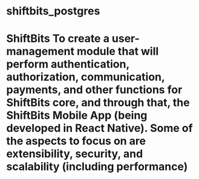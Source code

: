 # shiftbits_postgres
# ShiftBits To create a user-management module that will perform authentication, authorization, communication, payments, and other functions for ShiftBits core, and through that, the ShiftBits Mobile App (being developed in React Native).  Some of the aspects to focus on are extensibility, security, and scalability (including performance)
